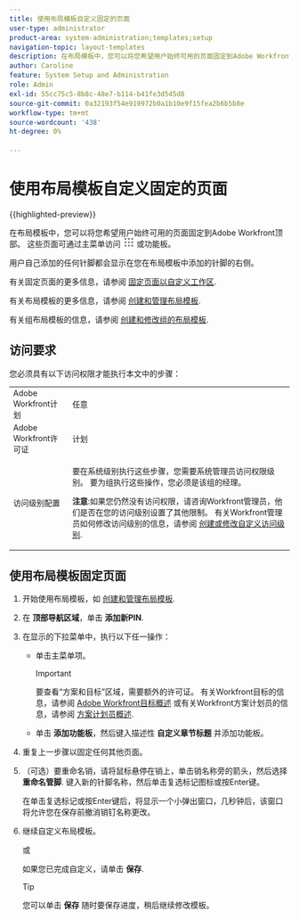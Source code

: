 ```yaml
---
title: 使用布局模板自定义固定的页面
user-type: administrator
product-area: system-administration;templates;setup
navigation-topic: layout-templates
description: 在布局模板中，您可以将您希望用户始终可用的页面固定到Adobe Workfront顶部。 这些页面可以通过主菜单访问，也可以通过功能板访问。
author: Caroline
feature: System Setup and Administration
role: Admin
exl-id: 55cc75c5-8b8c-48e7-b114-b41fe3d545d8
source-git-commit: 0a32193f54e919972b0a1b10e9f15fea2b6b5b8e
workflow-type: tm+mt
source-wordcount: '438'
ht-degree: 0%

---
```


# 使用布局模板自定义固定的页面

{{highlighted-preview}}

在布局模板中，您可以将您希望用户始终可用的页面固定到Adobe Workfront顶部。 这些页面可通过主菜单访问 ![](assets/main-menu-icon.png) 或功能板。

用户自己添加的任何针脚都会显示在您在布局模板中添加的针脚的右侧。

有关固定页面的更多信息，请参阅 [固定页面以自定义工作区](../../../workfront-basics/the-new-workfront-experience/pin-pages.md).

有关布局模板的更多信息，请参阅 [创建和管理布局模板](../../../administration-and-setup/customize-workfront/use-layout-templates/create-and-manage-layout-templates.md).

有关组布局模板的信息，请参阅 [创建和修改组的布局模板](../../../administration-and-setup/manage-groups/work-with-group-objects/create-and-modify-a-groups-layout-templates.md).

## 访问要求

您必须具有以下访问权限才能执行本文中的步骤：

<table style="table-layout:auto"> 
 <col> 
 <col> 
 <tbody> 
  <tr> 
   <td role="rowheader">Adobe Workfront计划</td> 
   <td>任意</td> 
  </tr> 
  <tr> 
   <td role="rowheader">Adobe Workfront许可证</td> 
   <td>计划</td> 
  </tr> 
  <tr> 
   <td role="rowheader">访问级别配置</td> 
   <td> <p>要在系统级别执行这些步骤，您需要系统管理员访问权限级别。
要为组执行这些操作，您必须是该组的经理。</p> <p><b>注意</b>:如果您仍然没有访问权限，请咨询Workfront管理员，他们是否在您的访问级别设置了其他限制。 有关Workfront管理员如何修改访问级别的信息，请参阅 <a href="../../../administration-and-setup/add-users/configure-and-grant-access/create-modify-access-levels.md" class="MCXref xref">创建或修改自定义访问级别</a>.</p> </td> 
  </tr> 
 </tbody> 
</table>

## 使用布局模板固定页面

1. 开始使用布局模板，如 [创建和管理布局模板](../../../administration-and-setup/customize-workfront/use-layout-templates/create-and-manage-layout-templates.md).
1. 在 **顶部导航区域**，单击 **添加新PIN**.

1. 在显示的下拉菜单中，执行以下任一操作：

   * 单击主菜单项。

      >[!IMPORTANT]
      >
      >要查看“方案和目标”区域，需要额外的许可证。 有关Workfront目标的信息，请参阅 [Adobe Workfront目标概述](../../../workfront-goals/goal-management/wf-goals-overview.md) 或有关Workfront方案计划员的信息，请参阅 [方案计划员概述](../../../scenario-planner/scenario-planner-overview.md).

   * 单击 **添加功能板**，然后键入描述性 **自定义章节标题** 并添加功能板。

1. 重复上一步骤以固定任何其他页面。

1. <span class="preview"> （可选）要重命名销，请将鼠标悬停在销上，单击销名称旁的箭头，然后选择 **重命名管脚**. 键入新的针脚名称，然后单击复选标记图标或按Enter键。</span>

   <span class="preview"> 在单击复选标记或按Enter键后，将显示一个小弹出窗口，几秒钟后，该窗口将允许您在保存前撤消销钉名称更改。</span>

1. 继续自定义布局模板。

   或

   如果您已完成自定义，请单击 **保存**.

   >[!TIP]
   >
   >您可以单击 **保存** 随时要保存进度，稍后继续修改模板。
